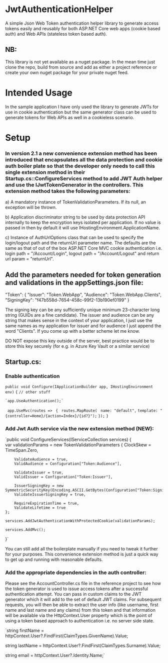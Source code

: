 # JwtAuthenticationHelper

A simple Json Web Token authentication helper library to generate access tokens easily and reusably for both ASP.NET Core web apps (cookie based auth) and Web APIs (stateless token based auth). 

## NB: 

This library is not yet available as a nuget package. In the mean time just clone the repo, build from source and add as either a project reference or create your own nuget package for your private nuget feed.

# Intended Usage

In the sample application I have only used the library to generate JWTs for use in cookie authentication but the same generator class can be used to generate tokens for Web APIs as well in a cookieless scenario.

# Setup

### In version 2.1 a new convenience extension method has been introduced that encapsulates all the data protection and cookie auth boiler plate so that the developer only needs to call this single extension method in their Startup.cs::ConfigureServices method to add JWT Auth helper and use the IJwtTokenGenerator in the controllers. This extension method takes the following parameters:

a) A mandatory instance of TokenValidationParameters. If its null, an exception will be thrown.

b) Application discriminator string to be used by data protection API internally to keep the encryption keys isolated per application. If no value is passed in then by default it will use IHostingEnvironment.ApplicationName.

c) Instance of AuthUrlOptions class that can be used to specify the login/logout path and the returnUrl parameter name. The defaults are the same as that of out of the box ASP.NET Core MVC cookie authentication i.e.
login path = "/Account/Login", logout path = "/Account/Logout" and return url param = "returnUrl".

## Add the parameters needed for token generation and validations in the appSettings.json file:
"Token": {
  "Issuer": "Token.WebApp",
  "Audience": "Token.WebApp.Clients",
  "SigningKey": "f47b558d-7654-458c-99f2-13b190ef0199"
}

The signing key can be any sufficiently unique minimum 23-character long string (GUIDs are a fine candidate). The issuer and audience can be any string that makes sense in the context of your application, I just use the same names
as my application for issuer and for audience I just append the word "Clients". If you come up with a better scheme let me know.

DO NOT expose this key outside of the server, best practice would be to store this key securely (for e.g. in Azure Key Vault or a similar service)

## Startup.cs:

### Enable authentication
`public void Configure(IApplicationBuilder app, IHostingEnvironment env)`
`{`
    `// other stuff`
    
    `app.UseAuthentication();`

   ` app.UseMvc(routes =>`
   ` {`
       ` routes.MapRoute(`
           ` name: "default",`
            `template: "{controller=Home}/{action=Index}/{id?}");`
    `});`
`}`

### Add Jwt Auth service via the new extension method (NEW):
`public void ConfigureServices(IServiceCollection services)
{            
	var validationParams = new TokenValidationParameters
    {
        ClockSkew = TimeSpan.Zero,

        ValidateAudience = true,
        ValidAudience = Configuration["Token:Audience"],

        ValidateIssuer = true,
        ValidIssuer = Configuration["Token:Issuer"],

        IssuerSigningKey = new SymmetricSecurityKey(Encoding.ASCII.GetBytes(Configuration["Token:SigningKey"])),
        ValidateIssuerSigningKey = true,

        RequireExpirationTime = true,
        ValidateLifetime = true
    };
			
    services.AddJwtAuthenticationWithProtectedCookie(validationParams);

    services.AddMvc();
}`

You can still add all the boilerplate manually if you need to tweak it further for your purposes. This convenience extension method is just a quick way to get up and running with reasonable defaults.

### Add the appropriate dependencies in the auth controller:
Please see the AccountController.cs file in the reference project to see how the token generator is used to issue access tokens after a successful authentication attempt. You can pass in custom claims to the JWT generator which it will add to the set of default JWT claims. For subsequent requests, you will then be able to extract the user info (like username, first name and last name and any claims) from this token and that information will be available via the HttpContext.User property which is the point of using a token based approach to authentication i.e. no server side state.

`string firstName = httpContext.User?.FindFirst(ClaimTypes.GivenName).Value;

string lastName = httpContext.User?.FindFirst(ClaimTypes.Surname).Value;

string email = httpContext.User?.Identity.Name;`
